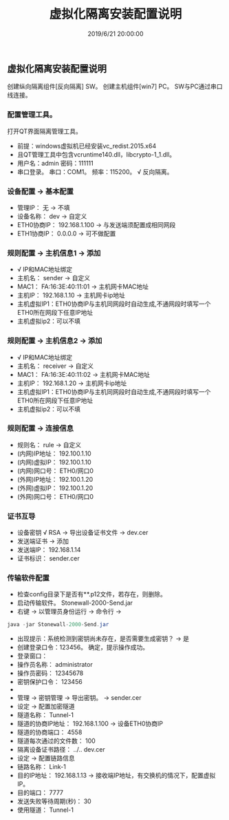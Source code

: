﻿---
title: 虚拟化隔离安装配置说明
tags: [eletric power]
categories: Eletric Power
description: 实验室全虚拟化场景中隔离的具体配置
date: 2019/6/21 20:00:00
---

## 虚拟化隔离安装配置说明

创建纵向隔离组件[反向隔离] SW。
创建主机组件[win7] PC。
SW与PC通过串口线连接。

<!-- more -->

### 配置管理工具。
打开QT界面隔离管理工具。
- 前提：windows虚拟机已经安装vc_redist.2015.x64
 - 且QT管理工具中包含vcruntime140.dll，libcrypto-1_1.dll。
- 用户名：admin 密码：111111
- 串口登录。 串口：COM1。 频率：115200。 √ 反向隔离。

### 设备配置 -> 基本配置
- 管理IP：     无     -> 不填
- 设备名称：   dev     -> 自定义
- ETH0协商IP： 192.168.1.100  -> 与发送端须配置成相同网段
- ETH1协商IP： 0.0.0.0        -> 可不做配置

### 规则配置 -> 主机信息1 -> 添加
- √ IP和MAC地址绑定
- 主机名：   sender            -> 自定义
- MAC1：    FA:16:3E:40:11:01 -> 主机网卡MAC地址
- 主机IP：   192.168.1.10      -> 主机网卡ip地址
- 主机虚拟IP1：ETH0协商IP与主机同网段时自动生成,不通网段时填写一个ETH0所在网段下任意IP地址
- 主机虚拟ip2：可以不填

### 规则配置 -> 主机信息2 -> 添加
- √ IP和MAC地址绑定
- 主机名：   receiver          -> 自定义
- MAC1：    FA:16:3E:40:11:02 -> 主机网卡MAC地址
- 主机IP：   192.168.1.20      -> 主机网卡ip地址
- 主机虚拟IP1：ETH0协商IP与主机同网段时自动生成,不通网段时填写一个ETH0所在网段下任意IP地址
- 主机虚拟ip2：可以不填

### 规则配置 -> 连接信息
- 规则名：       rule         -> 自定义
- (内网)IP地址： 192.100.1.10
- (内网)虚拟IP： 192.100.1.10
- (内网)网口号： ETH0/网口0
- (外网)IP地址： 192.100.1.20
- (外网)虚拟IP： 192.100.1.20
- (外网)网口号： ETH0/网口0

### 证书互导
- 设备密钥 √ RSA -> 导出设备证书文件 -> dev.cer
- 发送端证书 -> 添加
 - 发送端IP： 192.168.1.14
 - 证书标识： sender.cer

### 传输软件配置
- 检查config目录下是否有**.p12文件，若存在，则删除。
- 启动传输软件。 Stonewall-2000-Send.jar
- 右键 -> 以管理员身份运行 -> 命令行 ->
```java
java -jar Stonewall-2000-Send.jar

```
- 出现提示：系统检测到密钥尚未存在，是否需要生成密钥？ -> 是
- 创建登录口令：123456。 确定，提示操作成功。
- 登录窗口：
 - 操作员名称： administrator
 - 操作员密码： 12345678
 - 密钥保护口令： 123456
-
- 管理 -> 密钥管理 -> 导出密钥。 -> sender.cer
- 设定 -> 配置加密隧道
 - 隧道名称： Tunnel-1
 - 隧道的协商IP地址： 192.168.1.100  -> 设备ETH0协商IP
 - 隧道的协商端口：   4558
 - 隧道每次通过的文件数： 100
 - 隔离设备证书路径： ../.. dev.cer
- 设定 -> 配置链路信息
 - 链路名称： Link-1
 - 目的IP地址： 192.168.1.13  -> 接收端IP地址，有交换机的情况下，配置虚拟IP。
 - 目的端口：   7777
 - 发送失败等待周期(秒)： 30
 - 使用隧道：   Tunnel-1
